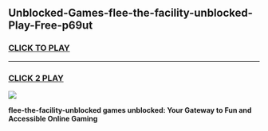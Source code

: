 
## Unblocked-Games-flee-the-facility-unblocked-Play-Free-p69ut
<h3>
<a href="https://premium76.site?title=flee-the-facility-unblocked&ref=21A">CLICK TO PLAY</a></h3>
<hr>

<h3>
<a href="https://premium76.site?title=flee-the-facility-unblocked&ref=21A">CLICK 2 PLAY</a>
  
</h3>

<a href="https://premium76.site?title=flee-the-facility-unblocked&ref=21A"><img src="https://clearcache.store/games.png"></a>


**flee-the-facility-unblocked games unblocked: Your Gateway to Fun and Accessible Online Gaming**
